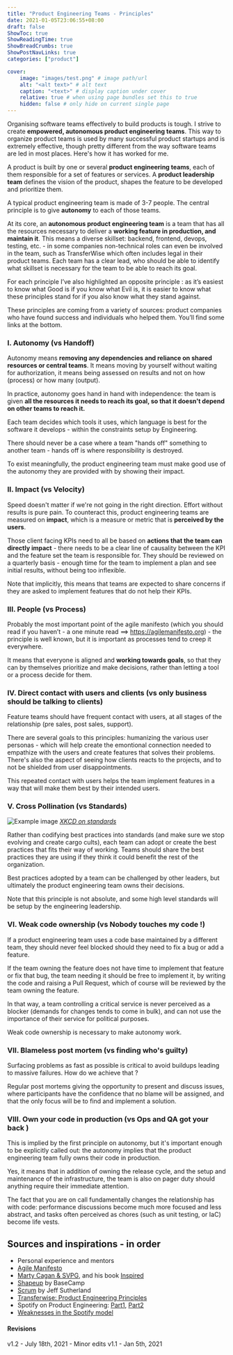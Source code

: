```yaml
---
title: "Product Engineering Teams - Principles"
date: 2021-01-05T23:06:55+08:00
draft: false
ShowToc: true
ShowReadingTime: true
ShowBreadCrumbs: true
ShowPostNavLinks: true  
categories: ["product"]

cover:
    image: "images/test.png" # image path/url
    alt: "<alt text>" # alt text
    caption: "<text>" # display caption under cover
    relative: true # when using page bundles set this to true
    hidden: false # only hide on current single page
---
```


Organising software teams effectively to build products is tough. I strive to create **empowered, autonomous product engineering teams**. This way to organize product teams is used by many successful product startups and is extremely effective, though pretty different from the way software teams are led in most places. Here's how it has worked for me.

<!--more-->

A product is built by one or several **product engineering teams**, each of them responsible for a set of features or services. A **product leadership team** defines the vision of the product, shapes the feature to be developed and prioritize them.

A typical product engineering team is made of 3-7 people. The central principle is to give **autonomy** to each of those teams. 

At its core, an **autonomous product engineering team** is a team that has all the resources necessary to deliver a **working feature in production, and maintain it**. This means a diverse skillset: backend, frontend, devops, testing, etc. - in some companies non-technical roles can even be involved in the team, such as TransferWise which often includes legal in their product teams. Each team has a clear lead, who should be able to identify what skillset is necessary for the team to be able to reach its goal.

For each principle I’ve also highlighted an opposite principle : as it’s easiest to know what Good is if you know what Evil is, it is easier to know what these principles stand for if you also know what they stand against.

These principles are coming from a variety of sources: product companies who have found success and individuals who helped them. You’ll find some links at the bottom. 

### I. Autonomy (vs Handoff)
Autonomy means **removing any dependencies and reliance on shared resources or central teams**. It means moving by yourself without waiting for  authorization, it means being assessed on results and not on how (process) or how many (output).

In practice, autonomy goes hand in hand with independence: the team is given **all the resources it needs to reach its goal, so that it doesn't depend on other teams to reach it.**

Each team decides which tools it uses, which language is best for the software it develops - within the constraints setup by Engineering.

There should never be a case where a team "hands off" something to another team - hands off is where responsibility is destroyed.

To exist meaningfully, the product engineering team must make good use of the autonomy they are provided with by showing their impact.

### II. Impact (vs Velocity)
Speed doesn't matter if we're not going in the right direction. Effort without results is pure pain. To counteract this, product engineering teams are measured on **impact**, which is a measure or metric that is **perceived by the users**.

Those client facing KPIs need to all be based on **actions that the team can directly impact** - there needs to be a clear line of causality between the KPI and the feature set the team is responsible for. They should be reviewed on a quarterly basis - enough time for the team to implement a plan and see initial results, without being too inflexible.

Note that implicitly, this means that teams are expected to share concerns if they are asked to implement features that do not help their KPIs.

### III. People (vs Process)
Probably the most important point of the agile manifesto (which you should read if you haven’t - a one minute read ==> https://agilemanifesto.org) - the principle is well known, but it is important as processes tend to creep it everywhere.

It means that everyone is aligned and **working towards goals**, so that they can by themselves prioritize and make decisions, rather than letting a tool or a process decide for them.

### IV. Direct contact with users and clients  (vs only business should be talking to clients)
Feature teams should have frequent contact with users, at all stages of the relationship (pre sales, post sales, support). 

There are several goals to this principles: humanizing the various user personas - which will help create the emontional connection needed to empathize with the users and create features that solves their problems. There's also the aspect of seeing how clients reacts to the projects, and to not be shielded from user disappointments.

This repeated contact with users helps the team implement features in a way that will make them best by their intended users.

### V. Cross Pollination (vs Standards)

![Example image](https://imgs.xkcd.com/comics/standards_2x.png#center)
*[XKCD on standards](https://xkcd.com/927/)*

Rather than codifying best practices into standards (and make sure we stop evolving and create cargo cults), each team can adopt or create the best practices that fits their way of working. Teams should share the best practices they are using if they think it could benefit the rest of the organization.



Best practices adopted by a team can be challenged by other leaders, but ultimately the product engineering team owns their decisions.

Note that this principle is not absolute, and some high level standards will be setup by the engineering leadership.

### VI. Weak code ownership (vs Nobody touches my code !)
If a product engineering team uses a code base maintained by a different team, they should never feel blocked should they need to fix a bug or add a feature. 

If the team owning the feature does not have time to implement that feature or fix that bug, the team needing it should be free to implement it, by writing the code and raising a Pull Request, which of course will be reviewed by the team owning the feature.

In that way, a team controlling a critical service is never perceived as a blocker (demands for changes tends to come in bulk), and can not use the importance of their service for political purposes.

Weak code ownership is necessary to make autonomy work. 

### VII. Blameless post mortem (vs finding who's guilty)
Surfacing problems as fast as possible is critical to avoid buildups leading to massive failures. How do we achieve that ? 

Regular post mortems giving the opportunity to present and discuss issues, where participants have the confidence that no blame will be assigned, and that the only focus will be to find and implement a solution.

### VIII. Own your code in production (vs Ops and QA got your back )
This is implied by the first principle on autonomy, but it's important enough to be explicitly called out: the autonomy implies that the product engineering team fully owns their code in production.

Yes, it means that in addition of owning the release cycle, and the setup and maintenance of the infrastructure, the team is also on pager duty should anything require their immediate attention.

The fact that you are on call fundamentally changes the relationship has with code: performance discussions become much more focused and less abstract, and tasks often perceived as chores (such as unit testing, or IaC) become life vests.

 

## Sources and inspirations - in order
- Personal experience and mentors
- [Agile Manifesto](https://agilemanifesto.org)
- [Marty Cagan & SVPG](https://svpg.com/articles/), and his book [Inspired](https://svpg.com/inspired-how-to-create-products-customers-love/)
- [Shapeup](https://basecamp.com/shapeup) by BaseCamp
- [Scrum](https://www.amazon.com/Scrum-Doing-Twice-Work-Half/dp/038534645X) by Jeff Sutherland 
- [Transferwise: Product Engineering Principles](https://tech.transferwise.com/product-engineering-principles-transferwise/)
- Spotify on Product Engineering: [Part1](https://blog.crisp.se/2014/03/27/henrikkniberg/spotify-engineering-culture-part-1), [Part2](https://blog.crisp.se/2014/03/27/henrikkniberg/spotify-engineering-culture-part-2)
- [Weaknesses in the Spotify model](https://www.jeremiahlee.com/posts/failed-squad-goals/)

#### Revisions

v1.2 - July 18th, 2021 - Minor edits
v1.1 - Jan 5th, 2021
